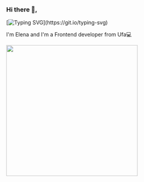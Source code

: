 ### Hi there 👋,

[![Typing SVG](https://readme-typing-svg.herokuapp.com?size=24&width=600&lines=Welcome+To+elenaturlenko's+Github+Profile..)](https://git.io/typing-svg)

I'm Elena and I'm a Frontend developer from Ufa💻

<div id="header" align="start">
  <img src="https://images-cdn.9gag.com/photo/a6KdmVm_700b.jpg" width="350"/>
</div>
<!--
**elenaturlenko/elenaturlenko** is a ✨ _special_ ✨ repository because its `README.md` (this file) appears on your GitHub profile.

Here are some ideas to get you started:

- 🔭 I’m currently working on ...
- 🌱 I’m currently learning ...
- 👯 I’m looking to collaborate on ...
- 🤔 I’m looking for help with ...
- 💬 Ask me about ...
- 📫 How to reach me: ...
- 😄 Pronouns: ...
- ⚡ Fun fact: ...
-->
